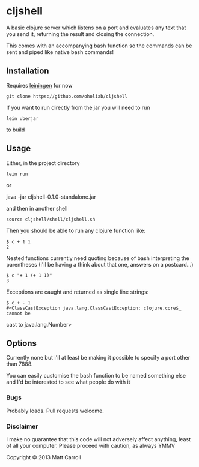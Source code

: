 # cljshell

A basic clojure server which listens on a port and evaluates any text that you
send it, returning the result and closing the connection.

This comes with an accompanying bash function so the commands can be sent and
piped like native bash commands!

## Installation

Requires [leiningen](https://github.com/technomancy/leiningen) for now

	git clone https://github.com/oholiab/cljshell

If you want to run directly from the jar you will need to run

	lein uberjar

to build

## Usage

Either, in the project directory

	lein run

or

  java -jar cljshell-0.1.0-standalone.jar

and then in another shell

	source cljshell/shell/cljshell.sh

Then you should be able to run any clojure function like:

	$ c + 1 1
	2

Nested functions currently need quoting because of bash interpreting the
parentheses (I'll be having a think about that one, answers on a postcard...)

	$ c "+ 1 (+ 1 1)"
	3

Exceptions are caught and returned as single line strings:

	$ c + - 1
	#<ClassCastException java.lang.ClassCastException: clojure.core$_ cannot be
cast to java.lang.Number>

## Options

Currently none but I'll at least be making it possible to specify a port other
than 7888.

You can easily customise the bash function to be named something else and I'd be
interested to see what people do with it

### Bugs

Probably loads. Pull requests welcome.

### Disclaimer

I make no guarantee that this code will not adversely affect anything, least of
all your computer. Please proceed with caution, as always YMMV

Copyright © 2013 Matt Carroll
